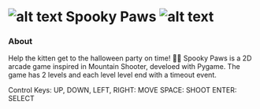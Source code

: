 ![alt text](https://github.com/morphenie/SpookyShooter/blob/master/asset/paaw.png "Spooky Paws") Spooky Paws ![alt text](https://github.com/morphenie/SpookyShooter/blob/master/asset/paaw.png "Spooky Paws")
========================================

### About

Help the kitten get to the halloween party on time! 🐾👻
Spooky Paws is a 2D arcade game inspired in Mountain Shooter, develoed with Pygame. The game has 2 levels and each level level end with a timeout event.


Control Keys: 
UP, DOWN, LEFT, RIGHT: MOVE
SPACE: SHOOT
ENTER: SELECT
